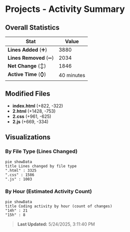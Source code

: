 # Projects - Activity Summary 

## Overall Statistics

| Stat                   | Value                                                             |
| ---------------------- | ----------------------------------------------------------------- |
| **Lines Added** (➕)   | 3880                                          |
| **Lines Removed** (➖) | 2034                                        |
| **Net Change** (↕)    | 1846                |
| **Active Time** (⌚)   | 40 minutes |


## Modified Files
- **index.html** (+822, -322)
- **2.html** (+1428, -753)
- **2.css** (+961, -625)
- **2.js** (+669, -334)

## Visualizations

### By File Type (Lines Changed)

```mermaid
pie showData
title Lines changed by file type
".html" : 3325
".css" : 1586
".js" : 1003
```

### By Hour (Estimated Activity Count)

```mermaid
pie showData
title Coding activity by hour (count of changes)
"14h" : 21
"15h" : 8
```


> **Last Updated:** 5/24/2025, 3:11:40 PM